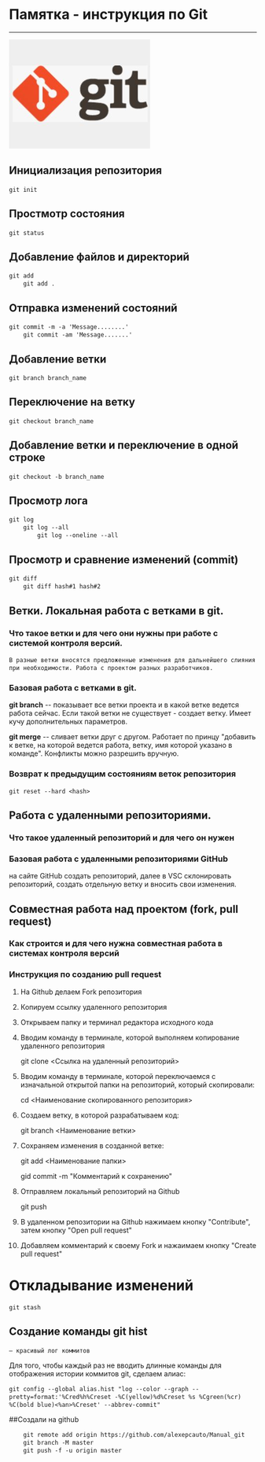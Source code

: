 # **Памятка - инструкция по Git**
----------------------
![GIT](image_git.JPG)

## Инициализация репозитория

    git init

## Простмотр состояния

    git status

## Добавление файлов и директорий

    git add
        git add .

## Отправка изменений состояний

    git commit -m -a 'Message........'
        git commit -am 'Message.......'

## Добавление ветки

    git branch branch_name

## Переключение на ветку

    git checkout branch_name

## Добавление ветки и переключение в одной строке

    git checkout -b branch_name

## Просмотр лога

    git log
        git log --all
            git log --oneline --all

## Просмотр и сравнение изменений (commit)

    git diff
        git diff hash#1 hash#2


## Ветки. Локальная работа с ветками в git.

### Что такое ветки и для чего они нужны при работе с системой контроля версий.

    В разные ветки вносятся предложенные изменения для дальнейшего слияния при необходимости. Работа с проектом разных разработчиков.

### Базовая работа с ветками в git.

**git branch** -- показывает все ветки проекта и в какой ветке ведется работа сейчас. Если такой ветки не существует - создает ветку. Имеет кучу дополнительных параметров.

**git merge** -- сливает ветки друг с другом. Работает по принцу "добавить к ветке, на которой ведется работа, ветку, имя которой указано в команде". Конфликты можно разрешить вручную.

### Возврат к предыдущим состояниям веток репозитория
	
	git reset --hard <hash>

## Работа с удаленными репозиториями.

### Что такое удаленный репозиторий и для чего он нужен

### Базовая работа с удаленными репозиториями GitHub

на сайте GitHub создать репозиторий, далее в VSC склонировать репозиторий, создать отдельную ветку и вносить свои изменения.

## Совместная работа над проектом (fork, pull request)

### Как строится и для чего нужна совместная работа в системах контроля версий

### Инструкция по созданию pull request

1. На Github делаем Fork репозитория
2. Копируем ссылку удаленного репозитория

3. Открываем папку и терминал редактора исходного кода

4. Вводим команду в терминале, которой выполняем копирование удаленного репозитория
    
    git clone <Ссылка на удаленный репозиторий>

5. Вводим команду в терминале, которой переключаемся с изначальной открытой папки на репозиторий, который скопировали:

    cd <Наименование скопированного репозитория>

6. Создаем ветку, в которой разрабатываем код:

    git branch <Наименование ветки>

7. Сохраняем изменения в созданной ветке:

    git add <Наименование папки>
    
    gid commit -m "Комментарий к сохранению"

8. Отправляем локальный репозиторий на Github

    git push

9. В удаленном репозитории на Github нажимаем кнопку "Contribute", затем кнопку "Open pull request"

10. Добавляем комментарий к своему Fork и нажаимаем кнопку "Create pull request"

# Откладывание изменений

    git stash

## Создание команды git hist 
    
    — красивый лог коммитов
Для того, чтобы каждый раз не вводить длинные команды для отображения истории коммитов git, сделаем алиас:
```
git config --global alias.hist "log --color --graph --pretty=format:'%Cred%h%Creset -%C(yellow)%d%Creset %s %Cgreen(%cr) %C(bold blue)<%an>%Creset' --abbrev-commit"
```
	
##Создали на github
```
	git remote add origin https://github.com/alexepcauto/Manual_git
	git branch -M master
	git push -f -u origin master
```
